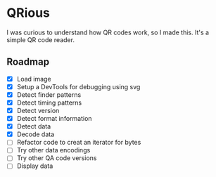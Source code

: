 # QRious

I was curious to understand how QR codes work, so I made this. It's a simple QR code reader. 


## Roadmap
- [x] Load image
- [x] Setup a DevTools for debugging using svg
- [x] Detect finder patterns
- [x] Detect timing patterns
- [x] Detect version
- [x] Detect format information
- [x] Detect data
- [x] Decode data
- [ ] Refactor code to creat an iterator for bytes
- [ ] Try other data encodings
- [ ] Try other QA code versions
- [ ] Display data
